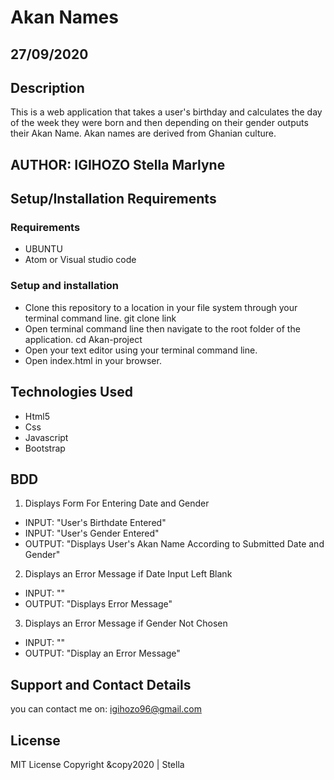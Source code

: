 # Akan Names
## 27/09/2020
## Description
This is  a web application that takes a user's birthday and calculates the day of the week they were born and then depending on their gender outputs their Akan Name. 
Akan names are derived from Ghanian culture.  
## AUTHOR: IGIHOZO Stella Marlyne
## Setup/Installation Requirements
### Requirements
- UBUNTU
- Atom or Visual studio code
### Setup and installation
- Clone this repository to a location in your file system through your terminal command line. git clone link
- Open terminal command line then navigate to the root folder of the application. cd Akan-project
- Open your text editor using your terminal command line.
- Open index.html in your browser.
## Technologies Used
- Html5
- Css
- Javascript
- Bootstrap
## BDD
1. Displays Form For Entering Date and Gender
- INPUT: "User's Birthdate Entered"
- INPUT: "User's Gender Entered"
- OUTPUT: "Displays User's Akan Name According to Submitted Date and Gender"
2. Displays an Error Message if Date Input Left Blank
- INPUT: ""
- OUTPUT: "Displays Error Message"
3. Displays an Error Message if Gender Not Chosen
- INPUT: ""
- OUTPUT: "Display an Error Message"
## Support and Contact Details
you can contact me on: igihozo96@gmail.com
## License
MIT License
Copyright &copy2020 | Stella